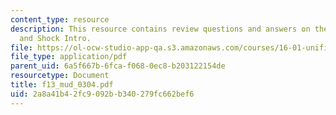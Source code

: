 ```yaml
---
content_type: resource
description: This resource contains review questions and answers on the topic of Stagnation
  and Shock Intro.
file: https://ol-ocw-studio-app-qa.s3.amazonaws.com/courses/16-01-unified-engineering-i-ii-iii-iv-fall-2005-spring-2006/2a8a41b42fc9092bb340279fc662bef6_f13_mud_0304.pdf
file_type: application/pdf
parent_uid: 6a5f667b-6fca-f068-0ec8-b203122154de
resourcetype: Document
title: f13_mud_0304.pdf
uid: 2a8a41b4-2fc9-092b-b340-279fc662bef6
---
```

